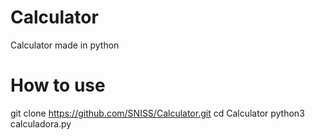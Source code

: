 # Calculator
Calculator made in  python

# How to use 
git clone https://github.com/SNISS/Calculator.git
cd Calculator
python3 calculadora.py
